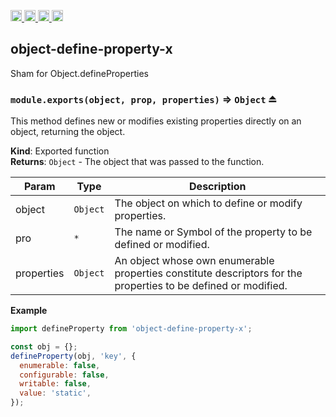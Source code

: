 <a href="https://travis-ci.org/Xotic750/object-define-property-x"
   title="Travis status">
<img
   src="https://travis-ci.org/Xotic750/object-define-property-x.svg?branch=master"
   alt="Travis status" height="18"/>
</a>
<a href="https://david-dm.org/Xotic750/object-define-property-x"
   title="Dependency status">
<img src="https://david-dm.org/Xotic750/object-define-property-x.svg"
   alt="Dependency status" height="18"/>
</a>
<a href="https://david-dm.org/Xotic750/object-define-property-x#info=devDependencies"
   title="devDependency status">
<img src="https://david-dm.org/Xotic750/object-define-property-x/dev-status.svg"
   alt="devDependency status" height="18"/>
</a>
<a href="https://badge.fury.io/js/object-define-property-x" title="npm version">
<img src="https://badge.fury.io/js/object-define-property-x.svg"
   alt="npm version" height="18"/>
</a>
<a name="module_object-define-property-x"></a>

## object-define-property-x

Sham for Object.defineProperties

<a name="exp_module_object-define-property-x--module.exports"></a>

### `module.exports(object, prop, properties)` ⇒ <code>Object</code> ⏏

This method defines new or modifies existing properties directly on an
object, returning the object.

**Kind**: Exported function  
**Returns**: <code>Object</code> - The object that was passed to the function.

| Param      | Type                | Description                                                                                                    |
| ---------- | ------------------- | -------------------------------------------------------------------------------------------------------------- |
| object     | <code>Object</code> | The object on which to define or modify properties.                                                            |
| pro        | <code>\*</code>     | The name or Symbol of the property to be defined or modified.                                                  |
| properties | <code>Object</code> | An object whose own enumerable properties constitute descriptors for the properties to be defined or modified. |

**Example**

```js
import defineProperty from 'object-define-property-x';

const obj = {};
defineProperty(obj, 'key', {
  enumerable: false,
  configurable: false,
  writable: false,
  value: 'static',
});
```
